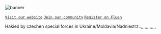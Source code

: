 ![banner](https://user-images.githubusercontent.com/49320100/138559117-63e9bdcd-9aaa-463a-8a68-918c4a157ec5.png)
<!-- ![image](https://user-images.githubusercontent.com/49320100/138567557-bc854513-94ac-4c62-aff4-6e4cf502a3f6.png)<br> -->
[`Visit our website`](https://nove.team/) [`Join our community`](https://discord.gg/4KMSbpE) [`Register on Fluen`](https://not.yet/)

Hakied by czechen special forces in Ukraine/Moldavia/Nadniestrz..,,,,,,,,,,,,


